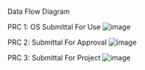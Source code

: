 Data Flow Diagram




PRC 1: OS Submittal For Use
![image](https://cloud.githubusercontent.com/assets/14626151/10437196/01419746-70f1-11e5-8bca-d66298779c29.png)


PRC 2: Submittal For Approval
![image](https://cloud.githubusercontent.com/assets/14626151/10350136/e70d73e6-6d07-11e5-845a-901eecdcb385.png)


PRC 3: Submittal For Project
![image](https://cloud.githubusercontent.com/assets/14626151/10350255/9438a7d4-6d08-11e5-9470-f789060ebf07.png)

